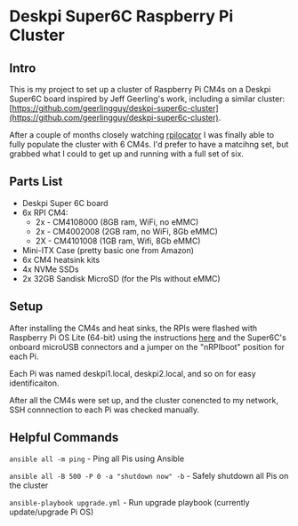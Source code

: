 # Deskpi Super6C Raspberry Pi Cluster

## Intro
This is my project to set up a cluster of Raspberry Pi CM4s on a Deskpi Super6C board inspired by Jeff Geerling's work, including a similar cluster: [https://github.com/geerlingguy/deskpi-super6c-cluster](https://github.com/geerlingguy/deskpi-super6c-cluster).

After a couple of months closely watching [rpilocator](https://rpilocator.com/) I was finally able to fully populate the cluster with 6 CM4s. I'd prefer to have a matcihng set, but grabbed what I could to get up and running with a full set of six.

## Parts List
- Deskpi Super 6C board
- 6x RPI CM4:
	- 2x - CM4108000 (8GB ram, WiFi, no eMMC)
	- 2x - CM4002008 (2GB ram, no WiFi, 8Gb eMMC)
	- 2X - CM4101008 (1GB ram, Wifi, 8Gb eMMC)
- Mini-ITX Case (pretty basic one from Amazon)
- 6x CM4 heatsink kits
- 4x NVMe SSDs
- 2x 32GB Sandisk MicroSD (for the PIs without eMMC)

## Setup
After installing the CM4s and heat sinks, the RPIs were flashed with Raspberry Pi OS Lite (64-bit) using the instructions [here](https://www.raspberrypi.com/documentation/computers/compute-module.html#compute-module-4-2) and the Super6C's onboard microUSB connectors and a jumper on the "nRPIboot" position for each Pi.

Each Pi was named deskpi1.local, deskpi2.local, and so on for easy identificaiton.

After all the CM4s were set up, and the cluster conencted to my network, SSH connnection to each Pi was checked manually.

## Helpful Commands

`ansible all -m ping` - Ping all Pis using Ansible

`ansible all -B 500 -P 0 -a "shutdown now" -b` - Safely shutdown all Pis on the cluster

`ansible-playbook upgrade.yml` - Run upgrade playbook (currently update/upgrade Pi OS)
